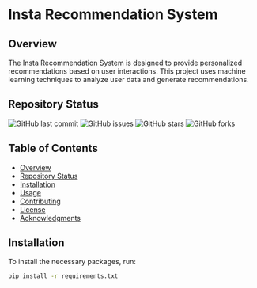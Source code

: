 # Insta Recommendation System

## Overview
The Insta Recommendation System is designed to provide personalized recommendations based on user interactions. This project uses machine learning techniques to analyze user data and generate recommendations.

## Repository Status
![GitHub last commit](https://img.shields.io/github/last-commit/Krishna-Butani/insta_Recommandation_System)
![GitHub issues](https://img.shields.io/github/issues/Krishna-Butani/insta_Recommandation_System)
![GitHub stars](https://img.shields.io/github/stars/Krishna-Butani/insta_Recommandation_System)
![GitHub forks](https://img.shields.io/github/forks/Krishna-Butani/insta_Recommandation_System)

## Table of Contents
- [Overview](#overview)
- [Repository Status](#repository-status)
- [Installation](#installation)
- [Usage](#usage)
- [Contributing](#contributing)
- [License](#license)
- [Acknowledgments](#acknowledgments)

## Installation
To install the necessary packages, run:
```bash
pip install -r requirements.txt
